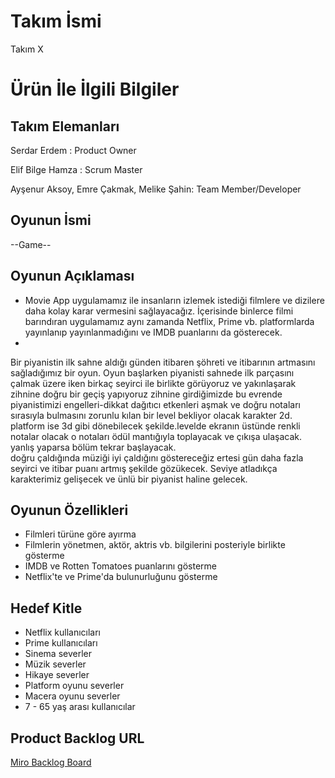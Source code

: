 
# **Takım İsmi**

Takım X


# Ürün İle İlgili Bilgiler

## Takım Elemanları

 Serdar Erdem : Product Owner

 Elif Bilge Hamza : Scrum Master

 Ayşenur Aksoy, Emre Çakmak, Melike Şahin: Team Member/Developer

## Oyunun İsmi

--Game--

## Oyunun Açıklaması

- Movie App uygulamamız ile insanların izlemek istediği filmlere ve dizilere daha kolay karar vermesini sağlayacağız. İçerisinde binlerce filmi barındıran uygulamamız aynı zamanda Netflix, Prime vb. platformlarda yayınlanıp yayınlanmadığını ve IMDB puanlarını da gösterecek.
- 
Bir piyanistin ilk sahne aldığı günden itibaren şöhreti ve itibarının artmasını sağladığımız bir oyun. Oyun başlarken piyanisti sahnede ilk parçasını çalmak üzere
iken birkaç seyirci ile birlikte görüyoruz ve yakınlaşarak zihnine doğru bir geçiş yapıyoruz 
zihnine girdiğimizde bu evrende piyanistimizi engelleri-dikkat dağıtıcı etkenleri aşmak ve doğru notaları sırasıyla 
bulmasını zorunlu kılan bir level bekliyor olacak karakter 2d. platform ise 3d gibi dönebilecek şekilde.levelde ekranın üstünde renkli notalar olacak o notaları
 ödül mantığıyla toplayacak ve çıkışa ulaşacak. yanlış yaparsa bölüm tekrar başlayacak.  
 doğru çaldığında müziği iyi çaldığını göstereceğiz ertesi gün daha fazla seyirci ve itibar puanı artmış şekilde gözükecek. Seviye atladıkça karakterimiz gelişecek 
ve ünlü bir piyanist haline gelecek.

## Oyunun Özellikleri

- Filmleri türüne göre ayırma
- Filmlerin yönetmen, aktör, aktris vb. bilgilerini posteriyle birlikte gösterme
- IMDB ve Rotten Tomatoes puanlarını gösterme
- Netflix'te ve Prime'da bulunurluğunu gösterme

## Hedef Kitle

- Netflix kullanıcıları
- Prime kullanıcıları
- Sinema severler
- Müzik severler
- Hikaye severler
- Platform oyunu severler
- Macera oyunu severler
- 7 - 65 yaş arası kullanıcılar

## Product Backlog URL

[Miro Backlog Board](https://miro.com/app/board/uXjVOSSCpsI=/)

